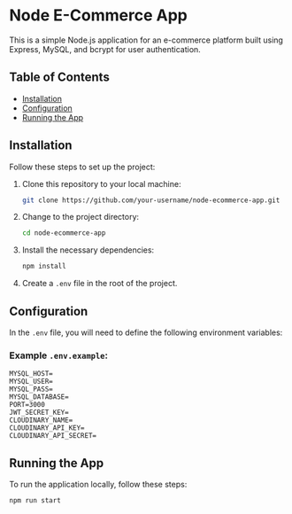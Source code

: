 # Node E-Commerce App

This is a simple Node.js application for an e-commerce platform built using Express, MySQL, and bcrypt for user authentication.

## Table of Contents

- [Installation](#installation)
- [Configuration](#configuration)
- [Running the App](#running-the-app)

## Installation

Follow these steps to set up the project:

1. Clone this repository to your local machine:

   ```bash
   git clone https://github.com/your-username/node-ecommerce-app.git
   ```

2. Change to the project directory:

   ```bash
   cd node-ecommerce-app
   ```

3. Install the necessary dependencies:

   ```bash
   npm install
   ```

4. Create a `.env` file in the root of the project.

## Configuration

In the `.env` file, you will need to define the following environment variables:

### Example `.env.example`:

```env
MYSQL_HOST=
MYSQL_USER=
MYSQL_PASS=
MYSQL_DATABASE=
PORT=3000
JWT_SECRET_KEY=
CLOUDINARY_NAME=
CLOUDINARY_API_KEY=
CLOUDINARY_API_SECRET=
```

## Running the App

To run the application locally, follow these steps:

```bash
npm run start
```
